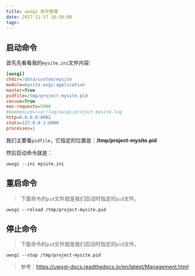 ```yaml
---
title: uwsgi 命令管理
date: 2017-11-17 16:30:00
tags:
---
```

## 启动命令

首先先看看我的`mysite.ini`文件内容:

````ini
[uwsgi]
chdir=/data/custom/mysite
module=mysite.wsgi:application
master=True
pidfile=/tmp/project-mysite.pid
vacuum=True
max-requests=5000
#daemonize=/var/log/uwsgi/project-mysite.log
http=0.0.0.0:8002
stats=127.0.0.1:8000
processes=1
````

我们主要看`pidfile`，它指定的位置是：**/tmp/project-mysite.pid**

然后启动命令就是：

````shell
uwsgi --ini mysite.ini
````

## 重启命令

> 下面命令的`pid`文件就是我们启动时指定的`pid`文件。

````shell
uwsgi --reload /tmp/project-mysite.pid
````

## 停止命令

> 下面命令的`pid`文件就是我们启动时指定的`pid`文件。

````shell
uwsgi --stop /tmp/project-mysite.pid
````

> 参考：https://uwsgi-docs.readthedocs.io/en/latest/Management.html
